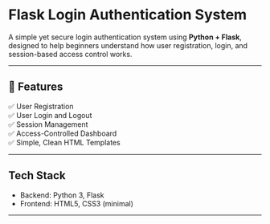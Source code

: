 # Flask Login Authentication System

A simple yet secure login authentication system using **Python + Flask**, designed to help beginners understand how user registration, login, and session-based access control works.

---

## 🚀 Features

✅ User Registration  
✅ User Login and Logout  
✅ Session Management  
✅ Access-Controlled Dashboard    
✅ Simple, Clean HTML Templates  

---

## Tech Stack

- Backend: Python 3, Flask
- Frontend: HTML5, CSS3 (minimal)

---
